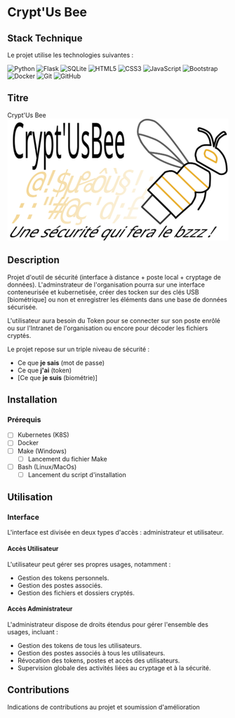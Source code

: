 # Crypt'Us Bee
## Stack Technique

Le projet utilise les technologies suivantes :

![Python](https://img.shields.io/badge/Python-3776AB?style=for-the-badge&logo=python&logoColor=white)
![Flask](https://img.shields.io/badge/Flask-000000?style=for-the-badge&logo=flask&logoColor=white)
![SQLite](https://img.shields.io/badge/SQLite-003B57?style=for-the-badge&logo=sqlite&logoColor=white)
![HTML5](https://img.shields.io/badge/HTML5-E34F26?style=for-the-badge&logo=html5&logoColor=white)
![CSS3](https://img.shields.io/badge/CSS3-1572B6?style=for-the-badge&logo=css3&logoColor=white)
![JavaScript](https://img.shields.io/badge/JavaScript-F7DF1E?style=for-the-badge&logo=javascript&logoColor=black)
![Bootstrap](https://img.shields.io/badge/Bootstrap-7952B3?style=for-the-badge&logo=bootstrap&logoColor=white)
![Docker](https://img.shields.io/badge/Docker-2496ED?style=for-the-badge&logo=docker&logoColor=white)
![Git](https://img.shields.io/badge/Git-F05032?style=for-the-badge&logo=git&logoColor=white)
![GitHub](https://img.shields.io/badge/GitHub-181717?style=for-the-badge&logo=github&logoColor=white)

## Titre

Crypt'Us Bee
![Logo](./interface/statics/statics_admin/img/Logo.svg)

## Description
Projet d'outil de sécurité (interface à distance + poste local + cryptage de données). L'adminstrateur de l'organisation pourra sur une interface conteneurisée et kubernetisée, créer des tocken sur des clés USB [biométrique] ou non et enregistrer les éléments dans une base de données sécurisée.

L'utilisateur aura besoin du Token pour se connecter sur son poste enrôlé ou sur l'Intranet de l'organisation ou encore pour décoder les fichiers cryptés.

Le projet repose sur un triple niveau de sécurité :
 - Ce que **je sais** (mot de passe)
 - Ce que **j'ai** (token)
 - [Ce que **je suis** (biométrie)]

## Installation
### Prérequis

-[ ] Kubernetes (K8S)
-[ ] Docker
-[ ] Make (Windows)
    -[ ] Lancement du fichier Make
-[ ] Bash (Linux/MacOs)
    -[ ] Lancement du script d'installation

## Utilisation
### Interface

L'interface est divisée en deux types d'accès : administrateur et utilisateur.

#### Accès Utilisateur
L'utilisateur peut gérer ses propres usages, notamment :
- Gestion des tokens personnels.
- Gestion des postes associés.
- Gestion des fichiers et dossiers cryptés.

#### Accès Administrateur
L'administrateur dispose de droits étendus pour gérer l'ensemble des usages, incluant :
- Gestion des tokens de tous les utilisateurs.
- Gestion des postes associés à tous les utilisateurs.
- Révocation des tokens, postes et accès des utilisateurs.
- Supervision globale des activités liées au cryptage et à la sécurité.

## Contributions

Indications de contributions au projet et soumission d'amélioration
